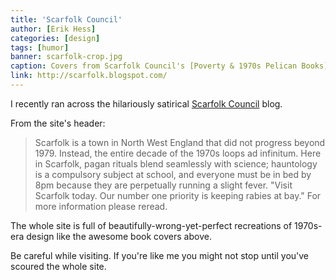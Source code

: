 ```yaml
---
title: 'Scarfolk Council'
author: [Erik Hess]
categories: [design]
tags: [humor]
banner: scarfolk-crop.jpg
caption: Covers from Scarfolk Council's [Poverty & 1970s Pelican Books](http://scarfolk.blogspot.com/2015/07/poverty-1970s-pelican-books.html)
link: http://scarfolk.blogspot.com/
---
```


I recently ran across the hilariously satirical [Scarfolk Council](http://scarfolk.blogspot.com/) blog. 

From the site's header:

> Scarfolk is a town in North West England that did not progress beyond 1979. Instead, the entire decade of the 1970s loops ad infinitum. Here in Scarfolk, pagan rituals blend seamlessly with science; hauntology is a compulsory subject at school, and everyone must be in bed by 8pm because they are perpetually running a slight fever. "Visit Scarfolk today. Our number one priority is keeping rabies at bay." For more information please reread.

The whole site is full of beautifully-wrong-yet-perfect recreations of 1970s-era design like the awesome book covers above. 

Be careful while visiting. If you're like me you might not stop until you've scoured the whole site.
